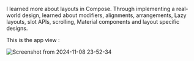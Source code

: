 

 I learned more about layouts in Compose. Through implementing a real-world design,  learned about modifiers, alignments, arrangements, Lazy layouts, slot APIs,
 scrolling, Material components and layout specific designs.

 This is the app view :
 
 ![Screenshot from 2024-11-08 23-52-34](https://github.com/user-attachments/assets/f26f7737-5d0c-4995-a9c8-49bf431ba8f5)
